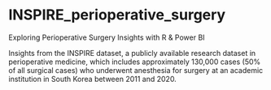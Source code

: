 # INSPIRE_perioperative_surgery
Exploring Perioperative Surgery Insights with R &amp; Power BI 


Insights from the INSPIRE dataset, a publicly available research dataset in perioperative medicine, which includes approximately 130,000 cases (50% of all surgical cases) who underwent anesthesia for surgery at an academic institution in South Korea between 2011 and 2020.

